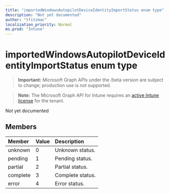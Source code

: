```yaml
---
title: "importedWindowsAutopilotDeviceIdentityImportStatus enum type"
description: "Not yet documented"
author: "tfitzmac"
localization_priority: Normal
ms.prod: "Intune"
---
```


# importedWindowsAutopilotDeviceIdentityImportStatus enum type

> **Important:** Microsoft Graph APIs under the /beta version are subject to change; production use is not supported.

> **Note:** The Microsoft Graph API for Intune requires an [active Intune license](https://go.microsoft.com/fwlink/?linkid=839381) for the tenant.

Not yet documented

## Members
|Member|Value|Description|
|:---|:---|:---|
|unknown|0|Unknown status.|
|pending|1|Pending status.|
|partial|2|Partial status.|
|complete|3|Complete status.|
|error|4|Error status.|




